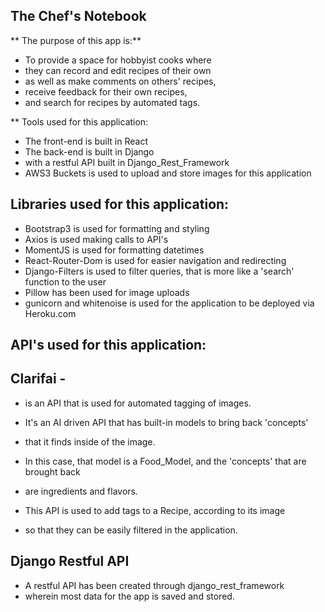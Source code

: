 ## The Chef's Notebook ##
** The purpose of this app is:**
* To provide a space for hobbyist cooks where
* they can record and edit recipes of their own
* as well as make comments on others' recipes,
* receive feedback for their own recipes,
* and search for recipes by automated tags.

** Tools used for this application:
* The front-end is built in React
* The back-end is built in Django
* with a restful API built in Django_Rest_Framework
* AWS3 Buckets is used to upload and store images for this application


## Libraries used for this application:
* Bootstrap3 is used for formatting and styling
* Axios is used making calls to API's
* MomentJS is used for formatting datetimes
* React-Router-Dom is used for easier navigation and redirecting
* Django-Filters is used to filter queries, that is more like a 'search' function to the user
* Pillow has been used for image uploads
* gunicorn and whitenoise is used for the application to be deployed via Heroku.com


## API's used for this application:
## Clarifai -
* is an API that is used for automated tagging of images.
* It's an AI driven API that has built-in models to bring back 'concepts'
* that it finds inside of the image.
* In this case, that model is a Food_Model, and the 'concepts' that are brought back
* are ingredients and flavors.

* This API is used to add tags to a Recipe, according to its image
* so that they can be easily filtered in the application.

## Django Restful API
* A restful API has been created through django_rest_framework
* wherein most data for the app is saved and stored.
